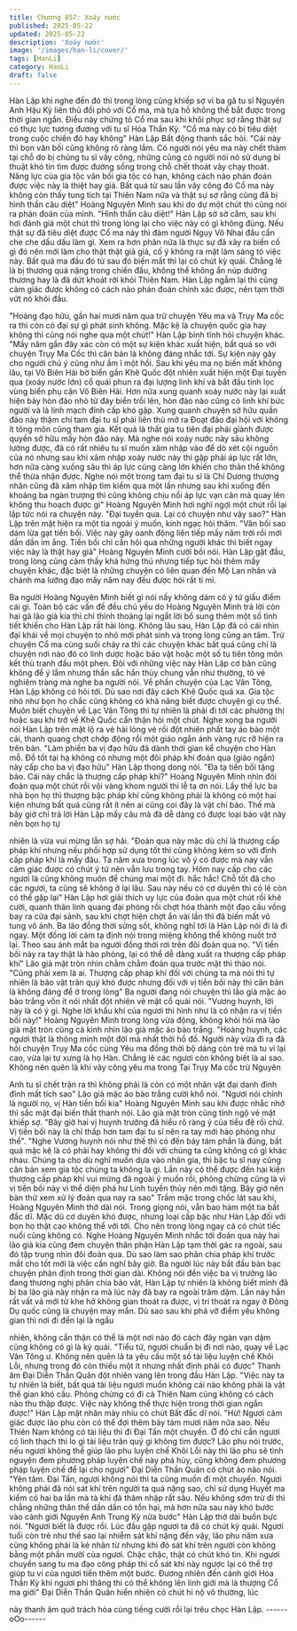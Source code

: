 ```yaml
---
title: Chương 857: Xoáy nước
published: 2025-05-22
updated: 2025-05-22
description: 'Xoáy nước'
image: '/images/han-li/cover/'
tags: [HanLi]
category: HanLi
draft: false
---
```


Hàn Lập khi nghe đến đó thì trong lòng cũng khiếp sợ vì ba gã tu
sĩ Nguyên Anh Hậu Kỳ liên thủ đối phó với Cổ ma, mà tựa hồ
không thể bắt được trong thời gian ngắn. Điều này chứng tỏ Cổ
ma sau khi khôi phục sợ rằng thật sự có thực lực tương đương
với tu sĩ Hóa Thần Kỳ.
"Cổ ma này có bị tiêu diệt trong cuộc chiến đó hay không" Hàn
Lập Bất động thanh sắc hỏi.
"Cái này thì bọn vãn bối cũng không rõ ràng lắm. Có người nói
yêu ma này chết thảm tại chỗ do bị chúng tu sĩ vây công, những
cũng có người nói nó sử dụng bí thuật khó tin tìm được đường
sống trong chỗ chết thoát vây chạy thoát. Năng lực của gia tộc
vãn bối gia tộc có hạn, không cách nào phán đoán được việc này
là thiệt hay giả. Bất quá từ sau lần vây công đó Cổ ma này không
còn thấy tung tích tại Thiên Nam nữa và thật sự sợ rằng cũng đã
bị hình thần câu diệt" Hoàng Nguyên Minh sau khi do dự một chút
thì cũng nói ra phán đoán của mình.
"Hình thần câu diệt!" Hàn Lập sờ sờ cằm, sau khi hơi đánh giá
một chút thì trong lòng lại cho việc này có gì không đúng.
Nếu thật sự đã tiêu diệt được Cổ ma này thì đám người Ngụy Vô
Nhai đầu cần che che dấu dấu làm gì. Xem ra hơn phân nửa là
thực sự đã xảy ra biến cố gì đó nên mới làm cho thật thật giả giả,
cố ý không ra mặt làm sáng tỏ việc này. Bất quá ma đầu đó từ
sau đó biến mất thì lại có chút kỳ quái. Chẳng lẽ là bị thương quá
nặng trong chiến đấu, không thể không ẩn núp dưỡng thương
hay là đã dứt khoát rời khỏi Thiên Nam.
Hàn Lập ngẫm lại thì cũng cảm giác được không có cách nào
phán đoán chính xác được, nên tạm thời vứt nó khỏi đầu.

"Hoàng đạo hữu, gần hai mươi năm qua trừ chuyện Yêu ma và
Trụy Ma cốc ra thì còn có đại sự gì phát sinh không. Mặc kệ là
chuyện quốc gia hay không thì cũng nói nghe qua một chút!" Hàn
Lập bình tĩnh hỏi chuyện khác.
"Mấy năm gần đây xác còn có một sự kiện khác xuất hiện, bất
quá so với chuyện Trụy Ma Cốc thì căn bản là không đáng nhắc
tới. Sự kiện này gây cho người chú ý cũng như ầm ĩ một hồi. Sau
khi yêu ma nọ biến mất không lâu, tại Vô Biên Hải bờ biển gần
Khê Quốc đột nhiên xuất hiện một Đại tuyền qua (xoáy nước lớn)
cổ quái phun ra đại lượng linh khí và bắt đầu tinh lọc vùng biển
phụ cận Vô Biên Hải. Hơn nữa xung quanh xoáy nước này lại xuất
hiện bảy hòn đảo nhỏ từ đáy biển trồi lên, hòn đảo nào cũng có
linh khí bức người và là linh mạch đỉnh cấp khó gặp. Xung quanh
chuyện sở hữu quần đảo này thậm chí tam đại tu sĩ phải liên thủ
mở ra Đoạt đảo đại hội với không ít tông môn cũng tham gia. Kết
quả là thất gia tu tiên đại phái giành được quyền sở hữu mấy hòn
đảo này. Mà nghe nói xoáy nước này sâu không lường được, đã
có rất nhiêu tu sĩ muốn xâm nhập vào để dò xét cội nguồn của nó
nhưng sau khi xâm nhập xoáy nước này thì gặp phải áp lực rất
lớn, hơn nữa càng xuống sâu thì áp lực cũng càng lớn khiến cho
thân thể không thể thừa nhận được. Nghe nói một trong tam đại
tu sĩ là Chí Dương thượng nhân cũng đã xâm nhập tìm kiếm qua
một lần nhưng sau khi xuống đến khoảng ba ngàn trượng thì cũng
không chịu nổi áp lực vạn cân mà quay lên không thu hoạch được
gì" Hoàng Nguyên Minh hơi nghĩ ngợi một chút rồi lại lập tức nói
ra chuyện này.
"Đại tuyền qua. Lại có chuyện như vậy sao?" Hàn Lập trên mặt
hiện ra một tia ngoài ý muốn, kinh ngạc hỏi thăm.
"Vãn bối sao dám lừa gạt tiền bối. Việc này gây oanh động liên
tiếp mấy năm trời rồi mới dần dần im ắng. Tiền bối chỉ cần hỏi qua
những người khác thì biết ngay việc này là thật hay giả" Hoàng
Nguyên Minh cười bồi nói.
Hàn Lập gật đầu, trong lòng cũng cảm thấy khá hứng thú nhưng
tiếp tục hỏi thêm mấy chuyện khác, đặc biệt là những chuyện có
liên quan đến Mộ Lan nhân và chánh ma lưỡng đạo mấy năm nay
đều được hỏi rất tỉ mỉ.

Ba người Hoàng Nguyên Minh biết gì nói nấy không dám có ý tứ
giấu điểm cái gì. Toàn bộ các vấn đề đều chủ yếu do Hoàng
Nguyên Minh trả lời còn hai gã lão già kia thì chỉ thỉnh thoảng lại
ngắt lời bổ sung thêm một số tình tiết khiến cho Hàn Lập rất hài
lòng.
Không lâu sau, Hàn Lập đã có cái nhìn đại khái về mọi chuyện to
nhỏ mới phát sinh và trong lòng cũng an tâm.
Trừ chuyện Cổ ma cùng suối chảy ra thì các chuyện khác bất quá
cũng chỉ là chuyện nơi nào đó có linh dược hoặc bảo vật hoặc
một số tu tiên tông môn kết thù tranh đấu một phen. Đôi với
những việc này Hàn Lập cơ bản cũng không để ý lắm nhưng thần
sắc hắn thủy chung vẫn như thường, tỏ vẻ nghiêm tràng mà nghe
ba người nói.
Về phần chuyện của Lạc Vân Tông, Hàn Lập không có hỏi tới.
Dù sao nơi đây cách Khê Quốc quá xa. Gia tộc nhỏ như bọn họ
chắc cũng không có khả năng biết được chuyện gì cụ thể. Muôn
biết chuyện về Lạc Vân Tông thì tự nhiên là phải đi tới các
phường thị hoặc sau khi trở về Khê Quốc cẩn thận hỏi một chút.
Nghe xong ba người nói Hàn Lập trên mặt lộ ra vẻ hài lòng vẻ rồi
đột nhiên phất tay áo bào một cái, thanh quang chợt chớp động
rồi một giáo ngắn ánh vàng rực rỡ hiện ra trên bàn.
"Làm phiền ba vị đạo hữu đã dành thời gian kể chuyện cho Hàn
mỗ. Đồ tốt tại hạ không có nhưng một đôi pháp khí đoản qua
(giáo ngắn) này cấp cho ba vị đạo hữu" Hàn Lập thong dong nói.
"Đa tạ tiền bối tặng bảo. Cái này chắc là thượng cấp pháp khí?"
Hoàng Nguyên Minh nhìn đôi đoản qua một chút rồi vội vàng
khom người thi lễ tạ ơn nói.
Lấy thế lực ba nhà bọn họ thì thượng bậc pháp khí cũng không
phải là không có một hai kiện nhưng bất quá cũng rất ít nên ai
cũng coi đây là vật chí bảo. Thế mà bây giờ chỉ trả lời Hàn Lập
mấy câu mà đã dễ dàng có được loại bảo vật này nên bọn họ tự

nhiên là vừa vui mừng lẫn sợ hãi.
"Đoản qua này mặc dù chỉ là thượng cấp pháp khí nhưng nếu
phối hợp sử dụng tốt thì cũng không kém so với đỉnh cấp pháp khí
là mấy đâu. Ta năm xưa trong lúc vô ý có được mà nay vẫn cảm
giác được có chút ý tứ nên vẫn lưu trong tay. Hôm nay cấp cho
các ngươi là cũng không muôn để chúng mai một đi. hắc hắc!
Chỗ tốt đã cho các ngươi, ta cũng sẽ không ở lại lâu. Sau này nếu
có cơ duyên thì có lẽ còn có thể gặp lại" Hàn Lập hơi giải thích uy
lực của đoản qua một chút rồi khẽ cười, quanh thân linh quang
đại phóng rồi chợt hóa thành một đạo cầu vồng bay ra cửa đại
sảnh, sau khi chợt hiện chợt ẩn vài lần thì đã biến mất vô tung vô
ảnh.
Ba lão đồng thời sửng sốt, không nghĩ tới là Hàn Lập nói đi là đi
ngay. Một đống lời cảm tạ định nói trong miệng không thể không
nuốt trở lại.
Theo sau ánh mắt ba người đồng thời rơi trên đôi đoản qua nọ.
"Vị tiền bối này ra tay thật là hào phóng, lại có thể dễ dàng xuất ra
thượng cấp pháp khí" Lão giả mặt tròn nhìn chằm chằm đoản qua
trước mặt thì thào nói.
"Cũng phải xem là ai. Thượng cấp pháp khí đối với chúng ta mà
nói thì tự nhiên là bảo vật trân quý khó được nhưng đối với vị tiền
bối này thì căn bản là không đáng để ở trong lòng" Ba người đang
nói chuyện thì lão già mặc áo bào trắng vốn ít nói nhất đột nhiên
vẻ mặt cổ quái nói.
"Vương huynh, lời này là có ý gì. Nghe lời khẩu khí của ngươi thì
hình như là có nhận ra vị tiền bối này!" Hoàng Nguyên Minh trong
lòng vừa động, không khỏi hỏi mà lão già mặt tròn cũng cả kinh
nhìn lão già mặc áo bào trắng.
"Hoàng huynh, các ngươi thật là thông minh một đời mà nhất thời
hồ đồ. Người này vừa đi ra đã hỏi chuyện Trụy Ma cốc cùng Yêu
ma đồng thời bộ dáng còn trẻ mà tu vi lại cao, vừa lại tự xưng là
họ Hàn. Chẳng lẽ các ngươi còn không biết là ai sao. Không nên
quên là khi vây công yêu ma trong Tại Trụy Ma cốc trừ Nguyên

Anh tu sĩ chết trận ra thì không phải là còn có một nhân vật đại
danh đỉnh đỉnh mất tích sao" Lão già mặc áo bào trắng cười khổ
nói.
"Ngươi nói chính là người nọ, vị Hàn tiền bối kia" Hoàng Nguyên
Minh sau khi được nhắc nhở thì sắc mặt đại biến thất thanh nói.
Lão già mặt tròn cũng tỉnh ngộ vẻ mặt khiếp sợ.
"Bây giờ hai vị huynh trưởng đã hiểu rõ ràng ý của tiểu đệ rồi chứ.
Vị tiền bối này là chỉ thấp hơn tam đại tu sĩ nên ra tay mới hào
phóng như thế".
"Nghe Vương huynh nói như thế thì có đến bảy tám phần là đúng,
bất quá mặc kệ là có phải hay không thì đối với chúng ta cũng
không có gì khác nhau. Chúng ta cho dù nghĩ muốn dựa vào nhân
gia, thì bậc tu sĩ nay cũng căn bản xem gia tộc chúng ta không la
gì. Lần này có thể được đến hai kiện thượng cấp pháp khí vui
mừng đã ngoài ý muốn rồi, phỏng chừng cũng là vì vị tiền bối này
vì thể diện phá hư Linh tuyền thủy nên mới tặng. Bây giờ nên bàn
thử xem xử lý đoản qua nay ra sao" Trầm mặc trong chốc lát sau
khi, Hoàng Nguyên Minh thở dài nói. Trong giọng nói, vẫn bao
hàm một tia bất đắc dĩ.
Mặc dù cơ duyên khó được, nhưng loại cấp bậc như Hàn Lập đối
với bọn họ thật cao không thể với tới. Cho nên trong lòng ngay cả
có chút tiếc nuối cũng không có.
Nghe Hoàng Nguyên Minh nhắc tới đoản qua này hai lão già kia
cũng đem chuyện thân phận Hàn Lập tạm thời gác ra ngoài, sau
đó tập trung nhìn đôi đoản qua. Dù sao làm sao phân chia pháp
khí trước mắt cho tốt mới là việc cần nghĩ bây giờ. Ba người lúc
này bắt đầu bàn bạc chuyện phân định trong thời gian dài.
Không nói đến việc ba vị trưởng lão đang thương nghị phân chia
bảo vật, Hàn Lập tự nhiên là không biết mình đã bị ba lão già này
nhận ra mà lúc này đã bay ra ngoài trăm dặm.
Lần này hắn rất vất vả mới từ khe hở không gian thoát ra được, vị
trí thoát ra ngay ở Đông Dụ quốc cũng là chuyện may mắn. Dù
sao sau khi phá vỡ điểm yếu không gian thì nơi đi đến lại là ngẩu

nhiên, không cẩn thận có thể là một nơi nào đó cách đây ngàn
vạn dặm cũng không có gì là kỳ quái.
"Tiểu tử, ngươi chuẩn bị đi nơi nào, quay về Lạc Vân Tông ư.
Không nên quên là ta yêu cầu một số tài liệu luyện chế Khôi Lỗi,
nhưng trong đó còn thiếu một ít nhưng nhất định phải có được"
Thanh âm Đại Diễn Thần Quân đột nhiên vang lên trong đầu Hàn
Lập.
"Việc này ta tự nhiên là biết, bất quá tài liệu ngươi muốn không
cái nào không phải là vật thế gian khó cầu. Phỏng chừng có đi cả
Thiên Nam cũng không có cách nào thu thập được. Việc này
không thể thực hiện trong thời gian ngắn được!" Hàn Lập mặt
nhăn mày nhíu có chút Bất đắc dĩ nói.
"Hừ! Ngươi cảm giác được lão phu còn có thể đợi thêm bảy tám
mươi năm nữa sao. Nếu Thiên Nam không có tài liệu thì đi Đại
Tấn một chuyến. Ở đó chỉ cần ngươi có linh thạch thì lo gì tài liệu
trân quý gì không tìm được? Lão phu nói trước, nếu ngươi không
thể giúp lão phu luyện chế Khôi Lỗi này thì lão phu sẽ tình nguyện
đem phương pháp luyện chế này phá hủy, cũng không đem
phương pháp luyện chế để lại cho ngươi" Đại Diễn Thần Quân có
chút ảo não nói.
"Yên tâm. Đại Tấn, ngươi không nói thì ta cũng muốn đi một
chuyến. Ngươi không phải đã nói sát khí trên người ta quá nặng
sao, chỉ sử dụng Huyết ma kiếm có hai ba lần mà tà khí đã thâm
nhập rất sâu. Nếu không sớm trừ đi thì chẳng những thân thể dần
dần có tổn hại, mà hơn nữa sau này khó bước vào cảnh giới
Nguyên Anh Trung Kỳ nửa bước" Hàn Lập thở dài buồn bực nói.
"Ngươi biết là được rồi. Lúc đầu gặp ngươi ta đã có chút kỳ quái.
Ngươi tuổi còn trẻ như thế sao lại nhiễm sát khí nặng đến vậy, lão
phu năm xưa cũng không phải là kẻ nhân từ nhưng khi đó sát khí
trên người còn không bằng một phần mười của ngươi. Chậc chậc,
thật có chút khó tin. Khi ngươi chuyển sang tu ma đạo công pháp
thì cổ sát khí này ngược lại có thể trợ giúp tu vi của ngươi tiến
thêm một bước. Đương nhiên đến cảnh giới Hóa Thần Kỳ khi
ngươi phi thăng thì có thể không lên linh giới mà là thượng Cổ ma
giới" Đại Diễn Thần Quân hiển nhiên có chút hỉ nộ vô thường, lúc

này thanh âm quở trách hòa cùng tiếng cười rồi lại trêu chọc Hàn
Lập.
------oOo------
